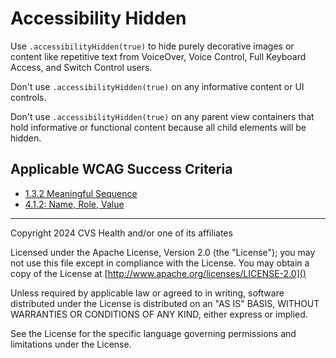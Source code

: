 # Accessibility Hidden
Use `.accessibilityHidden(true)` to hide purely decorative images or content like repetitive text from VoiceOver, Voice Control, Full Keyboard Access, and Switch Control users. 

Don't use `.accessibilityHidden(true)` on any informative content or UI controls. 

Don't use `.accessibilityHidden(true)` on any parent view containers that hold informative or functional content because all child elements will be hidden.

## Applicable WCAG Success Criteria
- [1.3.2 Meaningful Sequence](https://www.w3.org/WAI/WCAG22/Understanding/meaningful-sequence)
- [4.1.2: Name, Role, Value](https://www.w3.org/WAI/WCAG22/Understanding/name-role-value.html)

----

Copyright 2024 CVS Health and/or one of its affiliates

Licensed under the Apache License, Version 2.0 (the "License");
you may not use this file except in compliance with the License.
You may obtain a copy of the License at
[http://www.apache.org/licenses/LICENSE-2.0]()

Unless required by applicable law or agreed to in writing, software
distributed under the License is distributed on an "AS IS" BASIS,
WITHOUT WARRANTIES OR CONDITIONS OF ANY KIND, either express or implied.

See the License for the specific language governing permissions and
limitations under the License.
